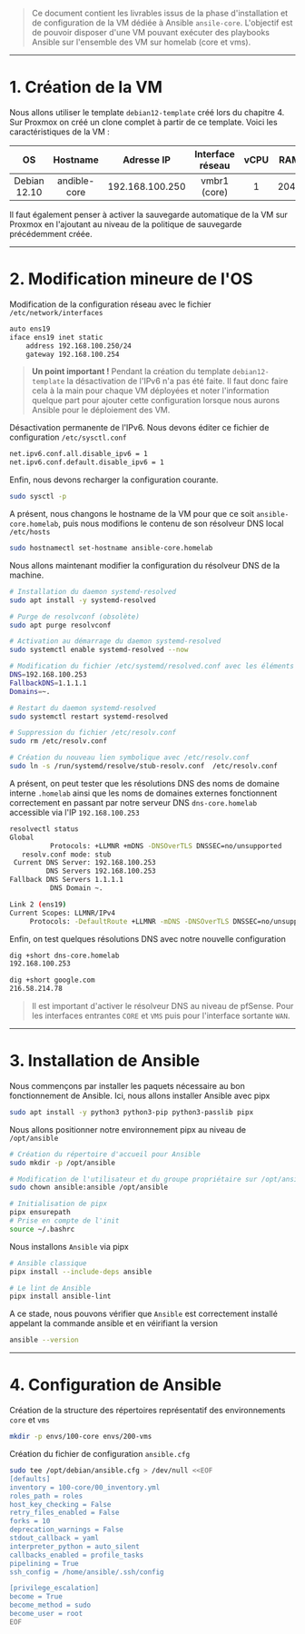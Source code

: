 > Ce document contient les livrables issus de la phase d'installation et de configuration de la VM dédiée à Ansible `ansile-core`. L'objectif est de pouvoir disposer d'une VM pouvant exécuter des playbooks Ansible sur l'ensemble des VM sur homelab (core et vms).

---

# 1. Création de la VM

Nous allons utiliser le template `debian12-template` créé lors du chapitre 4. Sur Proxmox on créé un clone complet à partir de ce template. Voici les caractéristiques de la VM :

| OS      | Hostname     | Adresse IP | Interface réseau | vCPU    | RAM   | Stockage
|:-:    |:-:    |:-:    |:-:    |:-:    |:-:    |:-:
| Debian 12.10     | andible-core      | 192.168.100.250    | vmbr1 (core)    | 1     | 2048   | 20Gio

Il faut également penser à activer la sauvegarde automatique de la VM sur Proxmox en l'ajoutant au niveau de la politique de sauvegarde précédemment créée.

---

# 2. Modification mineure de l'OS

Modification de la configuration réseau avec le fichier `/etc/network/interfaces`

```bash
auto ens19
iface ens19 inet static
    address 192.168.100.250/24
    gateway 192.168.100.254
```

> __Un point important !__ Pendant la création du template `debian12-template` la désactivation de l'IPv6 n'a pas été faite. Il faut donc faire cela à la main pour chaque VM déployées et noter l'information quelque part pour ajouter cette configuration lorsque nous aurons Ansible pour le déploiement des VM.

Désactivation permanente de l'IPv6. Nous devons éditer ce fichier de configuration `/etc/sysctl.conf`

```bash
net.ipv6.conf.all.disable_ipv6 = 1
net.ipv6.conf.default.disable_ipv6 = 1
```

Enfin, nous devons recharger la configuration courante.

```bash
sudo sysctl -p
```

A présent, nous changons le hostname de la VM pour que ce soit `ansible-core.homelab`, puis nous modifions le contenu de son résolveur DNS local `/etc/hosts`

```bash
sudo hostnamectl set-hostname ansible-core.homelab
```

Nous allons maintenant modifier la configuration du résolveur DNS de la machine.

```bash
# Installation du daemon systemd-resolved
sudo apt install -y systemd-resolved

# Purge de resolvconf (obsolète)
sudo apt purge resolvconf

# Activation au démarrage du daemon systemd-resolved
sudo systemctl enable systemd-resolved --now

# Modification du fichier /etc/systemd/resolved.conf avec les éléments suivants
DNS=192.168.100.253
FallbackDNS=1.1.1.1
Domains=~.

# Restart du daemon systemd-resolved
sudo systemctl restart systemd-resolved

# Suppression du fichier /etc/resolv.conf
sudo rm /etc/resolv.conf

# Création du nouveau lien symbolique avec /etc/resolv.conf
sudo ln -s /run/systemd/resolve/stub-resolv.conf  /etc/resolv.conf
```

A présent, on peut tester que les résolutions DNS des noms de domaine interne `.homelab` ainsi que les noms de domaines externes fonctionnent correctement en passant par notre serveur DNS `dns-core.homelab` accessible via l'IP `192.168.100.253`

```bash
resolvectl status
Global
          Protocols: +LLMNR +mDNS -DNSOverTLS DNSSEC=no/unsupported
   resolv.conf mode: stub
 Current DNS Server: 192.168.100.253
         DNS Servers 192.168.100.253
Fallback DNS Servers 1.1.1.1
          DNS Domain ~.

Link 2 (ens19)
Current Scopes: LLMNR/IPv4
     Protocols: -DefaultRoute +LLMNR -mDNS -DNSOverTLS DNSSEC=no/unsupported
```

Enfin, on test quelques résolutions DNS avec notre nouvelle configuration

```bash
dig +short dns-core.homelab
192.168.100.253
```

```bash
dig +short google.com
216.58.214.78
```

> Il est important d'activer le résolveur DNS au niveau de pfSense. Pour les interfaces entrantes `CORE` et `VMS` puis pour l'interface sortante `WAN`.

---

# 3. Installation de Ansible

Nous commençons par installer les paquets nécessaire au bon fonctionnement de Ansible. Ici, nous allons installer Ansible avec pipx

```bash
sudo apt install -y python3 python3-pip python3-passlib pipx
```

Nous allons positionner notre environnement pipx au niveau de `/opt/ansible`

```bash
# Création du répertoire d'accueil pour Ansible
sudo mkdir -p /opt/ansible

# Modification de l'utilisateur et du groupe propriétaire sur /opt/ansible
sudo chown ansible:ansible /opt/ansible

# Initialisation de pipx
pipx ensurepath
# Prise en compte de l'init
source ~/.bashrc
```

Nous installons `Ansible` via pipx

```bash
# Ansible classique
pipx install --include-deps ansible

# Le lint de Ansible
pipx install ansible-lint
```

A ce stade, nous pouvons vérifier que `Ansible` est correctement installé appelant la commande ansible et en véirifiant la version

```bash
ansible --version
```

---

# 4. Configuration de Ansible

Création de la structure des répertoires représentatif des environnements `core` et `vms`

```bash
mkdir -p envs/100-core envs/200-vms
```

Création du fichier de configuration `ansible.cfg`

```bash
sudo tee /opt/debian/ansible.cfg > /dev/null <<EOF
[defaults]
inventory = 100-core/00_inventory.yml
roles_path = roles
host_key_checking = False
retry_files_enabled = False
forks = 10
deprecation_warnings = False
stdout_callback = yaml
interpreter_python = auto_silent
callbacks_enabled = profile_tasks
pipelining = True
ssh_config = /home/ansible/.ssh/config

[privilege_escalation]
become = True
become_method = sudo
become_user = root
EOF
```



